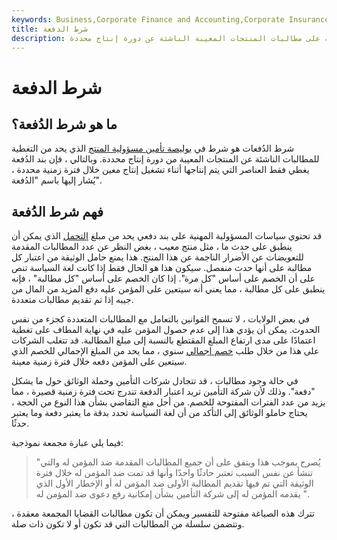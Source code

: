 ```yaml
---
keywords: Business,Corporate Finance and Accounting,Corporate Insurance
title: شرط الدفعة
description: شرط الدُفعات هو أحد بنود بوليصة التأمين على المسؤولية التي تقصر التغطية على مطالبات المنتجات المعيبة الناشئة عن دورة إنتاج محددة.
---
```


# شرط الدفعة
## ما هو شرط الدُفعة؟

شرط الدُفعات هو شرط في [بوليصة تأمين مسؤولية المنتج](/liability_insurance) الذي يحد من التغطية للمطالبات الناشئة عن المنتجات المعيبة من دورة إنتاج محددة. وبالتالي ، فإن بند الدُفعة يغطي فقط العناصر التي يتم إنتاجها أثناء تشغيل إنتاج معين خلال فترة زمنية محددة ، يُشار إليها باسم "الدُفعة".

## فهم شرط الدُفعة

قد تحتوي سياسات المسؤولية المهنية على بند دفعي يحد من مبلغ [التحمل](/deductible) الذي يمكن أن ينطبق على حدث ما ، مثل منتج معيب ، بغض النظر عن عدد المطالبات المقدمة للتعويضات عن الأضرار الناجمة عن هذا المنتج. هذا يمنع حامل الوثيقة من اعتبار كل مطالبة على أنها حدث منفصل. سيكون هذا هو الحال فقط إذا كانت لغة السياسة تنص على أن الخصم على أساس "كل مرة". إذا كان الخصم على أساس "كل مطالبة" ، فإنه ينطبق على كل مطالبة ، مما يعني أنه سيتعين على المؤمن عليه دفع المزيد من المال من جيبه إذا تم تقديم مطالبات متعددة.

في بعض الولايات ، لا تسمح القوانين بالتعامل مع المطالبات المتعددة كجزء من نفس الحدوث. يمكن أن يؤدي هذا إلى عدم حصول المؤمن عليه في نهاية المطاف على تغطية اعتمادًا على مدى ارتفاع المبلغ المقتطع بالنسبة إلى مبلغ المطالبة. قد تتغلب الشركات على هذا من خلال طلب [خصم إجمالي](/aggregate-deductible) سنوي ، مما يحد من المبلغ الإجمالي للخصم الذي سيتعين على المؤمن دفعه خلال فترة زمنية معينة.

في حالة وجود مطالبات ، قد تتجادل شركات التأمين وحملة الوثائق حول ما يشكل "دفعة". وذلك لأن شركة التأمين تريد اعتبار الدفعة تندرج تحت فترة زمنية قصيرة ، مما يزيد من عدد الفترات المفتوحة للخصم. من أجل منع التقاضي بشأن هذا النوع من الحجة ، يحتاج حاملو الوثائق إلى التأكد من أن لغة السياسة تحدد بدقة ما يعتبر دفعة وما يعتبر حدثًا.

فيما يلي عبارة مجمعة نموذجية:

>

> "يُصرح بموجب هذا ويتفق على أن جميع المطالبات المقدمة ضد المؤمن له والتي تنشأ عن نفس السبب تعتبر حادثًا واحدًا وأنها قد تمت ضد المؤمن له خلال فترة الوثيقة التي تم فيها تقديم المطالبة الأولى ضد المؤمن له أو الإخطار الأول الذي يقدمه المؤمن له إلى شركة التأمين بشأن إمكانية رفع دعوى ضد المؤمن له ".

>

تترك هذه الصياغة مفتوحة للتفسير ويمكن أن تكون مطالبات القضايا المجمعة معقدة ، وتتضمن سلسلة من المطالبات التي قد تكون أو لا تكون ذات صلة.


